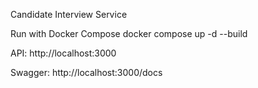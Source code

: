 Candidate Interview Service

Run with Docker Compose
docker compose up -d --build

API: http://localhost:3000

Swagger: http://localhost:3000/docs
